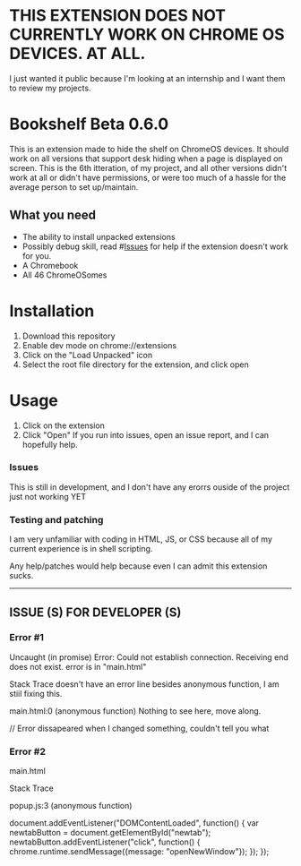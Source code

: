 # THIS EXTENSION DOES NOT CURRENTLY WORK ON CHROME OS DEVICES. AT ALL.
I just wanted it public because I'm looking at an internship and I want them to review my projects.

# Bookshelf Beta 0.6.0
This is an extension made to hide the shelf on ChromeOS devices. It should work on all versions that support desk hiding when a page is displayed on screen.
This is the 6th itteration, of my project, and all other versions didn't work at all or didn't have permissions, or were too much of a hassle for the average person to set up/maintain.

## What you need
- The ability to install unpacked extensions
- Possibly debug skill, read #[Issues](https://github.com/grumpyman12601/bookshelf#issues) for help if the extension doesn't work for you.
- A Chromebook
- All 46 ChromeOSomes

# Installation
1. Download this repository
2. Enable dev mode on chrome://extensions
3. Click on the "Load Unpacked" icon
4. Select the root file directory for the extension, and click open

# Usage
1. Click on the extension
2. Click "Open"
If you run into issues, open an issue report, and I can hopefully help.

### Issues
This is still in development, and I don't have any erorrs ouside of the project just not working YET


### Testing and patching
I am very unfamiliar with coding in HTML, JS, or CSS because all of my current experience is in shell scripting.

Any help/patches would help because even I can admit this extension sucks.

-------------------------------------------------------------------------------------------------------------------------------------------------------------------------------------
## ISSUE (S) FOR DEVELOPER (S)
### Error #1
Uncaught (in promise) Error: Could not establish connection. Receiving end does not exist.
error is in "main.html"

Stack Trace doesn't have an error line besides anonymous function, I am stiil fixing this.

main.html:0 (anonymous function)
Nothing to see here, move along.

// Error dissapeared when I changed something, couldn't tell you what


          
### Error #2
main.html

Stack Trace

popup.js:3 (anonymous function)

document.addEventListener("DOMContentLoaded", function() {
    var newtabButton = document.getElementById("newtab");
    newtabButton.addEventListener("click", function() {
 chrome.runtime.sendMessage({message: "openNewWindow"});
    });
});
